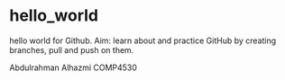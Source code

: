 # hello_world
 hello world for Github. Aim: learn about and practice GitHub by creating branches, pull and push on them.
 
 Abdulrahman Alhazmi
 COMP4530
